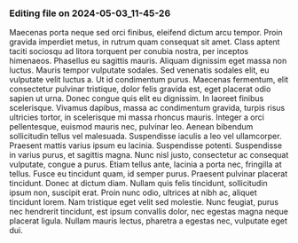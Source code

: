 

### Editing file on 2024-05-03_11-45-26

Maecenas porta neque sed orci finibus, eleifend dictum arcu tempor. Proin gravida imperdiet metus, in rutrum quam consequat sit amet. Class aptent taciti sociosqu ad litora torquent per conubia nostra, per inceptos himenaeos. Phasellus eu sagittis mauris. Aliquam dignissim eget massa non luctus. Mauris tempor vulputate sodales. Sed venenatis sodales elit, eu vulputate velit luctus a. Ut id condimentum purus. Maecenas fermentum, elit consectetur pulvinar tristique, dolor felis gravida est, eget placerat odio sapien ut urna. Donec congue quis elit eu dignissim. In laoreet finibus scelerisque. Vivamus dapibus, massa ac condimentum gravida, turpis risus ultricies tortor, in scelerisque mi massa rhoncus mauris. Integer a orci pellentesque, euismod mauris nec, pulvinar leo. Aenean bibendum sollicitudin tellus vel malesuada.
Suspendisse iaculis a leo vel ullamcorper. Praesent mattis varius ipsum eu lacinia. Suspendisse potenti. Suspendisse in varius purus, et sagittis magna. Nunc nisl justo, consectetur ac consequat vulputate, congue a purus. Etiam tellus ante, lacinia a porta nec, fringilla at tellus. Fusce eu tincidunt quam, id semper purus. Praesent pulvinar placerat tincidunt. Donec at dictum diam. Nullam quis felis tincidunt, sollicitudin ipsum non, suscipit erat. Proin nunc odio, ultrices at nibh ac, aliquet tincidunt lorem. Nam tristique eget velit sed molestie. Nunc feugiat, purus nec hendrerit tincidunt, est ipsum convallis dolor, nec egestas magna neque placerat ligula. Nullam mauris lectus, pharetra a egestas nec, vulputate eget dui.



